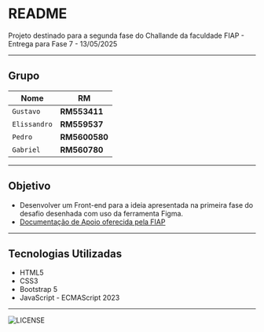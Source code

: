 README
===========================

Projeto destinado para a segunda fase do Challande da faculdade FIAP - Entrega para Fase 7 - 13/05/2025

****

## Grupo

|Nome|RM|
|----|-----|
|`Gustavo`|**RM553411**|
|`Elissandro`|**RM559537**|
|`Pedro`|**RM5600580**|
|`Gabriel`|**RM560780**|


****
## Objetivo
* Desenvolver um Front-end para a ideia apresentada na primeira fase do desafio desenhada com uso da ferramenta Figma.
* [Documentação de Apoio oferecida pela FIAP](https://on.fiap.com.br/mod/conteudosexternos/view.php?id=48043&c=12332)
___

## Tecnologias Utilizadas

* HTML5
* CSS3
* Bootstrap 5
* JavaScript - ECMAScript 2023

****

![LICENSE](https://img.shields.io/badge/license-MIT-green)
